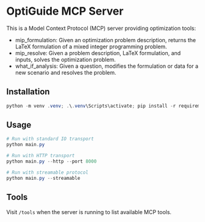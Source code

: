 # OptiGuide MCP Server

This is a Model Context Protocol (MCP) server providing optimization tools:

- mip_formulation: Given an optimization problem description, returns the LaTeX formulation of a mixed integer programming problem.
- mip_resolve: Given a problem description, LaTeX formulation, and inputs, solves the optimization problem.
- what_if_analysis: Given a question, modifies the formulation or data for a new scenario and resolves the problem.

## Installation

```powershell
python -m venv .venv; .\.venv\Scripts\activate; pip install -r requirements.txt
```

## Usage

```powershell
# Run with standard IO transport
python main.py

# Run with HTTP transport
python main.py --http --port 8000

# Run with streamable protocol
python main.py --streamable
```

## Tools

Visit `/tools` when the server is running to list available MCP tools.
